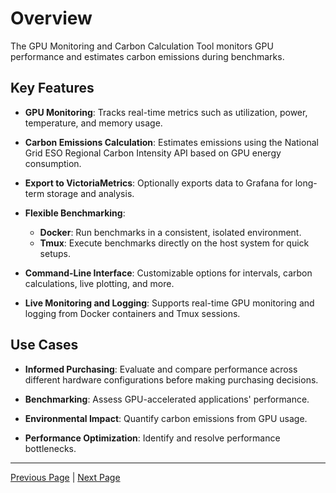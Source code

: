 # Overview

The GPU Monitoring and Carbon Calculation Tool monitors GPU performance and estimates carbon emissions during benchmarks.

## Key Features

- **GPU Monitoring**: Tracks real-time metrics such as utilization, power, temperature, and memory usage.
  
- **Carbon Emissions Calculation**: Estimates emissions using the National Grid ESO Regional Carbon Intensity API based on GPU energy consumption.

- **Export to VictoriaMetrics**: Optionally exports data to Grafana for long-term storage and analysis.

- **Flexible Benchmarking**:  
  - **Docker**: Run benchmarks in a consistent, isolated environment.
  - **Tmux**: Execute benchmarks directly on the host system for quick setups.

- **Command-Line Interface**: Customizable options for intervals, carbon calculations, live plotting, and more.

- **Live Monitoring and Logging**: Supports real-time GPU monitoring and logging from Docker containers and Tmux sessions.

## Use Cases

- **Informed Purchasing**: Evaluate and compare performance across different hardware configurations before making purchasing decisions.

- **Benchmarking**: Assess GPU-accelerated applications' performance.
  
- **Environmental Impact**: Quantify carbon emissions from GPU usage.
  
- **Performance Optimization**: Identify and resolve performance bottlenecks.

---

[Previous Page](index.md) | [Next Page](installation.md)
